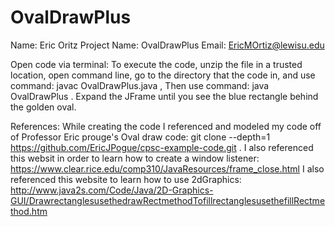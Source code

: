 # OvalDrawPlus

Name: Eric Oritz
Project Name: OvalDrawPlus
Email: EricMOrtiz@lewisu.edu

Open code via terminal:
To execute the code, unzip the file in a trusted location, open command line, 
go to the directory that the code in, and use command: javac OvalDrawPlus.java , 
Then use command: java OvalDrawPlus . Expand the JFrame until you see the blue 
rectangle behind the golden oval. 

References: 
While creating the code I referenced and modeled my code off of Professor Eric prouge's Oval draw code: git clone --depth=1 https://github.com/EricJPogue/cpsc-example-code.git .   I also referenced this websit in order to learn how to create a window listener: https://www.clear.rice.edu/comp310/JavaResources/frame_close.html                                  I also referenced this website to learn how to use 2dGraphics: http://www.java2s.com/Code/Java/2D-Graphics-GUI/DrawrectanglesusethedrawRectmethodTofillrectanglesusethefillRectmethod.htm
